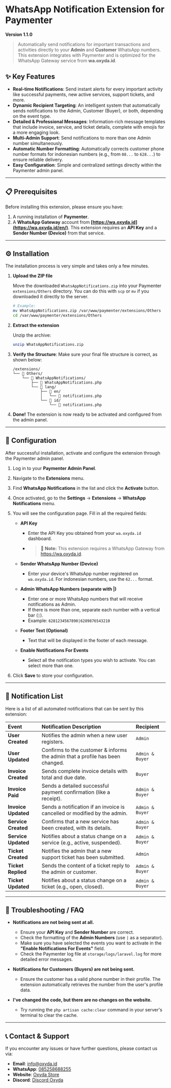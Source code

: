 # WhatsApp Notification Extension for Paymenter
**Version 1.1.0**

> Automatically send notifications for important transactions and activities directly to your **Admin** and **Customer** WhatsApp numbers. This extension integrates with Paymenter and is optimized for the WhatsApp Gateway service from **wa.oxyda.id**.

## ✨ Key Features
- **Real-time Notifications**: Send instant alerts for every important activity like successful payments, new active services, support tickets, and more.
- **Dynamic Recipient Targeting**: An intelligent system that automatically sends notifications to the Admin, Customer (Buyer), or both, depending on the event type.
- **Detailed & Professional Messages**: Information-rich message templates that include invoice, service, and ticket details, complete with emojis for a more engaging look.
- **Multi-Admin Support**: Send notifications to more than one Admin number simultaneously.
- **Automatic Number Formatting**: Automatically corrects customer phone number formats for indonesian numbers (e.g., from `08...` to `628...`) to ensure reliable delivery.
- **Easy Configuration**: Simple and centralized settings directly within the Paymenter admin panel.

***

## 📋 Prerequisites
Before installing this extension, please ensure you have:
1.  A running installation of **Paymenter**.
2.  A **WhatsApp Gateway** account from **[https://wa.oxyda.id](https://wa.oxyda.id/en/)**. This extension requires an **API Key** and a **Sender Number (Device)** from that service.

***

## ⚙️ Installation
The installation process is very simple and takes only a few minutes.

1.  **Upload the ZIP file**

    Move the downloaded `WhatsAppNotifications.zip` into your Paymenter `extensions/Others` directory. You can do this with `scp` or `mv` if you downloaded it directly to the server.
    ```bash
    # Example:
    mv WhatsAppNotifications.zip /var/www/paymenter/extensions/Others
    cd /var/www/paymenter/extensions/Others
    ```

2.  **Extract the extension**

    Unzip the archive:
    ```bash
    unzip WhatsAppNotifications.zip
    ```

3.  **Verify the Structure**: Make sure your final file structure is correct, as shown below:
    ```
    /extensions/
    └── 📁 Others/
        └── 📁 WhatsAppNotifications/
            ├── 📄 WhatsAppNotifications.php
            └── 📁 lang/
                ├── 📁 en/
                │   └── 📄 notifications.php
                └── 📁 id/
                    └── 📄 notifications.php
    ```
4.  **Done!** The extension is now ready to be activated and configured from the admin panel.

***

## 🔧 Configuration
After successful installation, activate and configure the extension through the Paymenter admin panel.

1.  Log in to your **Paymenter Admin Panel**.
2.  Navigate to the **Extensions** menu.
3.  Find **WhatsApp Notifications** in the list and click the **Activate** button.
4.  Once activated, go to the **Settings** -> **Extensions** -> **WhatsApp Notifications** menu.
5.  You will see the configuration page. Fill in all the required fields:

    * **API Key**
        * Enter the API Key you obtained from your `wa.oxyda.id` dashboard.
        * > 📝 **Note:** This extension requires a WhatsApp Gateway from https://wa.oxyda.id.

    * **Sender WhatsApp Number (Device)**
        * Enter your device's WhatsApp number registered on `wa.oxyda.id`. For indonesian numbers, use the `62...` format.

    * **Admin WhatsApp Numbers (separate with |)**
        * Enter one or more WhatsApp numbers that will receive notifications as Admin.
        * If there is more than one, separate each number with a vertical bar (`|`).
        * Example: `6281234567890|6289876543210`

    * **Footer Text (Optional)**
        * Text that will be displayed in the footer of each message.

    * **Enable Notifications For Events**
        * Select all the notification types you wish to activate. You can select more than one.

6.  Click **Save** to store your configuration.

***

## 🔔 Notification List
Here is a list of all automated notifications that can be sent by this extension:

| Event | Notification Description | Recipient |
| :--- | :--- | :--- |
| **User Created** | Notifies the admin when a new user registers. | `Admin` |
| **User Updated** | Confirms to the customer & informs the admin that a profile has been changed. | `Admin & Buyer` |
| **Invoice Created** | Sends complete invoice details with total and due date. | `Buyer` |
| **Invoice Paid** | Sends a detailed successful payment confirmation (like a receipt). | `Admin & Buyer` |
| **Invoice Updated** | Sends a notification if an invoice is cancelled or modified by the admin. | `Admin & Buyer` |
| **Service Created** | Confirms that a new service has been created, with its details. | `Admin & Buyer` |
| **Service Updated** | Notifies about a status change on a service (e.g., active, suspended). | `Admin & Buyer` |
| **Ticket Created** | Notifies the admin that a new support ticket has been submitted. | `Admin` |
| **Ticket Replied** | Sends the content of a ticket reply to the admin or customer. | `Admin & Buyer` |
| **Ticket Updated**| Notifies about a status change on a ticket (e.g., open, closed). | `Admin & Buyer` |

***

## 🤔 Troubleshooting / FAQ

* **Notifications are not being sent at all.**
    * Ensure your **API Key** and **Sender Number** are correct.
    * Check the formatting of the **Admin Numbers** (use `|` as a separator).
    * Make sure you have selected the events you want to activate in the **"Enable Notifications For Events"** field.
    * Check the Paymenter log file at `storage/logs/laravel.log` for more detailed error messages.

* **Notifications for Customers (Buyers) are not being sent.**
    * Ensure the customer has a valid phone number in their profile. The extension automatically retrieves the number from the user's profile data.

* **I've changed the code, but there are no changes on the website.**
    * Try running the `php artisan cache:clear` command in your server's terminal to clear the cache.

***

## 📞 Contact & Support
If you encounter any issues or have further questions, please contact us via:

*  **Email**: [info@oxyda.id](mailto:info@oxyda.id)
*  **WhatsApp**: [085258688255](https://wa.me/6285258688255)
*  **Website**: [Oxyda Store](lynk.id/oxyda)
*  **Discord**: [Discord Oxyda](https://discord.gg/bKmj3x6t83)
